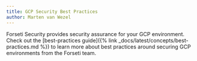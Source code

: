 ```yaml
---
title: GCP Security Best Practices
author: Marten van Wezel
---
```

Forseti Security provides security assurance for your GCP environment. Check out
the [best-practices guide]({% link _docs/latest/concepts/best-practices.md %})
to learn more about best practices around securing GCP
environments from the Forseti team.
